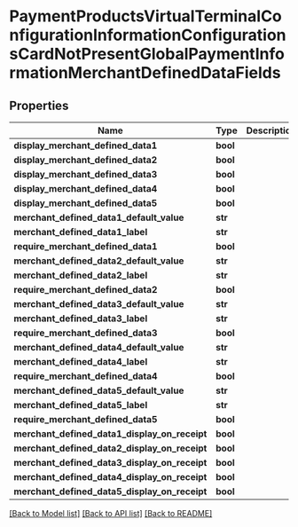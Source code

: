 # PaymentProductsVirtualTerminalConfigurationInformationConfigurationsCardNotPresentGlobalPaymentInformationMerchantDefinedDataFields

## Properties
Name | Type | Description | Notes
------------ | ------------- | ------------- | -------------
**display_merchant_defined_data1** | **bool** |  | [optional] 
**display_merchant_defined_data2** | **bool** |  | [optional] 
**display_merchant_defined_data3** | **bool** |  | [optional] 
**display_merchant_defined_data4** | **bool** |  | [optional] 
**display_merchant_defined_data5** | **bool** |  | [optional] 
**merchant_defined_data1_default_value** | **str** |  | [optional] 
**merchant_defined_data1_label** | **str** |  | [optional] 
**require_merchant_defined_data1** | **bool** |  | [optional] 
**merchant_defined_data2_default_value** | **str** |  | [optional] 
**merchant_defined_data2_label** | **str** |  | [optional] 
**require_merchant_defined_data2** | **bool** |  | [optional] 
**merchant_defined_data3_default_value** | **str** |  | [optional] 
**merchant_defined_data3_label** | **str** |  | [optional] 
**require_merchant_defined_data3** | **bool** |  | [optional] 
**merchant_defined_data4_default_value** | **str** |  | [optional] 
**merchant_defined_data4_label** | **str** |  | [optional] 
**require_merchant_defined_data4** | **bool** |  | [optional] 
**merchant_defined_data5_default_value** | **str** |  | [optional] 
**merchant_defined_data5_label** | **str** |  | [optional] 
**require_merchant_defined_data5** | **bool** |  | [optional] 
**merchant_defined_data1_display_on_receipt** | **bool** |  | [optional] 
**merchant_defined_data2_display_on_receipt** | **bool** |  | [optional] 
**merchant_defined_data3_display_on_receipt** | **bool** |  | [optional] 
**merchant_defined_data4_display_on_receipt** | **bool** |  | [optional] 
**merchant_defined_data5_display_on_receipt** | **bool** |  | [optional] 

[[Back to Model list]](../README.md#documentation-for-models) [[Back to API list]](../README.md#documentation-for-api-endpoints) [[Back to README]](../README.md)



